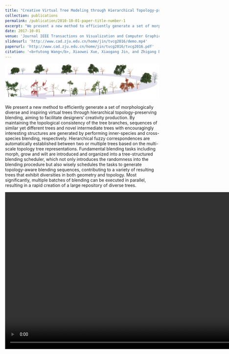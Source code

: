 ```yaml
---
title: "Creative Virtual Tree Modeling through Hierarchical Topology-preserving Blending"
collection: publications
permalink: /publication/2010-10-01-paper-title-number-1
excerpt: "We present a new method to efficiently generate a set of morphologically diverse and inspiring virtual trees through hierarchical topology-preserving blending, aiming to facilitate designers’ creativity production. <img src='../images/tvcg2017_teaser.jpg'>"
date: 2017-10-01
venue: 'Journal IEEE Transactions on Visualization and Computer Graphics'
slidesurl: 'http://www.cad.zju.edu.cn/home/jin/tvcg2016/demo.mp4'
paperurl: 'http://www.cad.zju.edu.cn/home/jin/tvcg2016/tvcg2016.pdf'
citation: '<b>Yutong Wang</b>, Xiaowei Xue, Xiaogang Jin, and Zhigang Deng. &quot; Creative Virtual Tree Modeling through Hierarchical Topology-preserving Blending &quot; <i>IEEE Transactions on Visualization and Computer Graphics.</i>, IEEE Computer Society, 2017, 23(12): 2521-2534. 1(2).'
---
```


<img src='../images/tvcg2017_teaser.jpg'>

We present a new method to efficiently generate a set of morphologically diverse and inspiring virtual trees through hierarchical topology-preserving blending, aiming to facilitate designers’ creativity production. By maintaining the topological consistency of the tree branches, sequences of similar yet different trees and novel intermediate trees with encouragingly interesting structures are generated by performing inner-species and cross-species blending, respectively. Hierarchical fuzzy correspondences are automatically established between two or multiple trees based on the multi-scale topology tree representations. Fundamental blending tasks including morph, grow and wilt are introduced and organized into a tree-structured blending scheduler, which not only introduces the randomness into the blending procedure but also wisely schedules the tasks to generate topology-aware blending sequences, contributing to a variety of resulting trees that exhibit diversities in both geometry and topology. Most significantly, multiple batches of blending can be executed in parallel, resulting in a rapid creation of a large repository of diverse trees.

<video src='../images/tvcg2017.mp4' width=1024>
